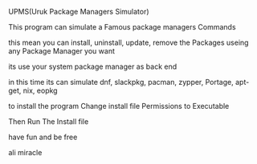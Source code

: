 UPMS(Uruk Package Managers Simulator)

This program can simulate a Famous  package managers Commands

this mean you can install, uninstall, update, remove the Packages useing any Package Manager you want

its use your system package manager as back end

in this time its can simulate dnf, slackpkg, pacman, zypper, Portage, apt-get, nix, eopkg

to install the program
Change install file Permissions to Executable

Then Run The Install file

have fun and be free

ali miracle